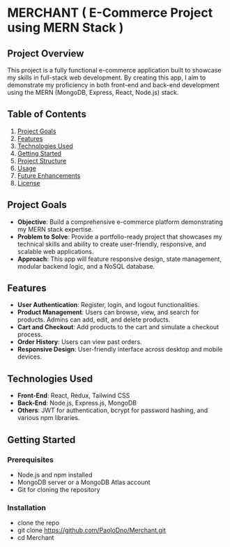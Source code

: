 
# MERCHANT ( E-Commerce Project using MERN Stack )

## Project Overview

This project is a fully functional e-commerce application built to showcase my skills in full-stack web development. By creating this app, I aim to demonstrate my proficiency in both front-end and back-end development using the MERN (MongoDB, Express, React, Node.js) stack.

## Table of Contents

1. [Project Goals](#project-goals)
2. [Features](#features)
3. [Technologies Used](#technologies-used)
4. [Getting Started](#getting-started)
5. [Project Structure](#project-structure)
6. [Usage](#usage)
7. [Future Enhancements](#future-enhancements)
8. [License](#license)

## Project Goals

- **Objective**: Build a comprehensive e-commerce platform demonstrating my MERN stack expertise.
- **Problem to Solve**: Provide a portfolio-ready project that showcases my technical skills and ability to create user-friendly, responsive, and scalable web applications.
- **Approach**: This app will feature responsive design, state management, modular backend logic, and a NoSQL database.

## Features

- **User Authentication**: Register, login, and logout functionalities.
- **Product Management**: Users can browse, view, and search for products. Admins can add, edit, and delete products.
- **Cart and Checkout**: Add products to the cart and simulate a checkout process.
- **Order History**: Users can view past orders.
- **Responsive Design**: User-friendly interface across desktop and mobile devices.

## Technologies Used

- **Front-End**: React, Redux, Tailwind CSS
- **Back-End**: Node.js, Express.js, MongoDB
- **Others**: JWT for authentication, bcrypt for password hashing, and various npm libraries.

## Getting Started

### Prerequisites

- Node.js and npm installed
- MongoDB server or a MongoDB Atlas account
- Git for cloning the repository

### Installation
- clone the repo
- git clone https://github.com/PaoloDno/Merchant.git
- cd Merchant